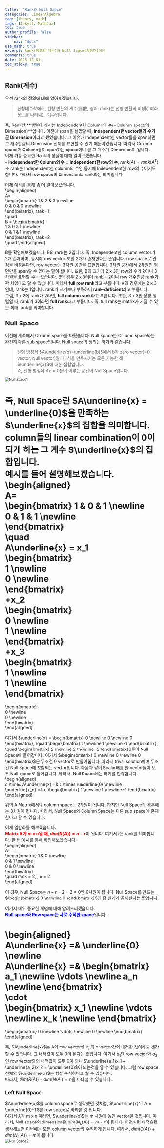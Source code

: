 ```yaml
---
title:  "Rank와 Null Sapce"
categories: LinearAlgebra
tag: [theory, math]
tags: [Jekyll, MathJax]
toc: true
author_profile: false
sidebar:
    nav: "docs"
use_math: true
excerpt: Rank(행렬의 계수)와 Null Sapce(영공간)이란
comments: true
date: 2023-12-01
toc_sticky: true
---
```


## Rank(계수)
우선 rank의 정의에 대해 알아보겠습니다.   
> 선형대수학에서, 선형 변환의 계수(階數, 영어: rank)는 선형 변환의 비(非) 퇴화 정도를 나타내는 기수입니다.   

즉, Rank란 **행렬이 가지는 Independent한 Column의 수(=Column space의 Dimension)**입니다. 이전에 span을 설명할 때, **Independent한 vector들의 수가 곧 Dimension**이라고 했었습니다. 그 이유가 Independent한 vector들을 span하면 그 개수만큼의 Dimension 전체를 표현할 수 있기 때문이었습니다. 따라서 Column space가 Column들이 span하는 space이니 곧 그 개수가 Dimension이 됩니다.   
이제 가장 중요한 Rank의 성질에 대해 알아보겠습니다.   
\- **Independent한 Column의 수 = Independent한 row의 수**, $rank(A) = rank(A^T)$   
&rarr; rank는 Independent한 column의 수인 동시에 Independent한 row의 수이기도 합니다. 따라서 row space의 Dimension도 rank라는 의미입니다.   

이제 예시를 통해 좀 더 알아보겠습니다.   
\begin{aligned}    
A=   
\begin{bmatrix} 
1 & 2 & 3  \newline   
0 & 0 & 0  \newline   
\end{bmatrix}, rank=1   
\quad    
B = 
\begin{bmatrix}    
1 & 0 & 1  \newline   
0 & 1 & 1  \newline  
\end{bmatrix}, rank=2   
\quad
\end{aligned}   

B를 확인해보겠습니다. B의 rank는 2입니다. 즉, Independent한 column vector가 2개 존재하며, 동시에 row vector 또한 2개가 존재한다는 뜻입니다. row space로 관점을 바꿔본다면, row vector는 3차원 공간을 표현합니다. 3차원 공간에서 2차원인 평면만을 span할 수 있다는 말이 됩니다. 또한, B의 크기가 2 x 3인 row의 수가 2이니 3차원을 표현할 수는 없습니다. B의 경우 2 x 3이며 rank는 2이니 row 개수만큼 rank가 꽉 차있다고 할 수 있습니다. 따라서 **full row rank**라고 부릅니다. A의 경우에는 2 x 3인데, rank는 1입니다. rank가 크기보다 부족하니 **rank-deficient**라고 부릅니다.   
그럼, 3 x 2에 rank가 2라면, **full column rank**라고 부릅니다. 또한, 3 x 3인 정방 행렬일 때, rank가 3이라면 **full rank**라고 부릅니다. 즉, full rank는 matrix가 가질 수 있는 최대 rank를 의미합니다.  

## Null Space
이전에 계속해서 Column space를 다뤘습니다. Null Space는 Column space와는 완전히 다른 sub space입니다. Null space의 정의는 하기와 같습니다.   
> 선형 방정식 $A\underline{x}=\underline{b}$에서 b가 zero vector(=0 vector, Null vector)일 때, 식을 만족시키는 모든 가능한 해 $\underline{x}$에 대한 집합입니다.   
즉, 선형 방정식 $Ax=0$들이 이루는 공간이 Null Space입니다.   

<img src="../../../assets/images/LinearAlgebra/2023-12-01-Rank and NullSpace/Null Space1.JPG" alt="Null Space1" style="zoom:80%;" />    

즉, Null Space란 **$A\underline{x} = \underline{0}$을 만족하는 $\underline{x}$의 집합**을 의미합니다. column들의 linear combination이 0이 되게 하는 그 계수 $\underline{x}$의 집합입니다.   
예시를 들어 설명해보겠습니다.   
\begin{aligned}    
A=   
\begin{bmatrix} 
1 & 0 & 1  \newline   
0 & 1 & 1  \newline   
\end{bmatrix}   
\quad    
A\underline{x} = 
x_1   
\begin{bmatrix}    
1 \newline   
0 \newline  
\end{bmatrix}   
+x_2   
\begin{bmatrix}    
0 \newline   
1 \newline  
\end{bmatrix}   
+x_3   
\begin{bmatrix}    
1 \newline   
1 \newline  
\end{bmatrix}   
=   
\begin{bmatrix}    
0 \newline   
0 \newline  
\end{bmatrix}   
\end{aligned}    

여기서 $\underline{x} = \begin{bmatrix} 0 \newline 0 \newline 0 \end{bmatrix}, \quad \begin{bmatrix} 1 \newline 1 \newline -1 \end{bmatrix}, \quad \begin{bmatrix} 2 \newline 2 \newline -2 \end{bmatrix}$들이 Null Space에 들어갑니다. 여기서 $\begin{bmatrix} 0 \newline 0 \newline 0 \end{bmatrix}$은 무조건 0 vector로 만들어줍니다. 따라서 trival solution이며 무조건 Null Space에 포함되는 vector입니다. 다음과 같이 Scalar배를 한 vector들이 모두 Null space로 들어갑니다. 따라서, Null Space에는 하기를 만족합니다.  
\begin{aligned}    
c \times A\underline{x} =& c \times \underline{0} \newline   
\underline{x_n} =& c \begin{bmatrix} 1 \newline 1 \newline -1 \end{bmatrix}
\end{aligned}    

위의 A Matrix에서의 column space는 2차원이 됩니다. 하지만 Null Space의 경우에는 3차원이 됩니다. 따라서, Null Space와 Column Space는 다른 sub space에 존재한다고 할 수 있습니다.   

이제 일반화를 해보겠습니다.   
<span style='color:red'>**Matrix A가 m x n일 때, $dim(N(A)) = n - r$**</span>이 됩니다. 여기서 $r$은 rank를 의미합니다. 한 번 예시를 통해 확인해보겠습니다.   
\begin{aligned}    
A=   
\begin{bmatrix} 
1 & 0   \newline   
0 & 1  \newline   
0 & 0  \newline   
\end{bmatrix}   
\quad rank = 2, \; n = 2   
\end{aligned}   

이 경우, Null Space는 $n - r = 2 - 2 = 0$인 0차원이 됩니다. Null Space를 만드는 $\begin{bmatrix} 0 \newline 0 \end{bmatrix}$인 점 한개가 존재한다는 뜻입니다. 

여기서 매우 중요한 개념에 대해 알려드리겠습니다.   
<span style='color:blue'>**Null space와 Row space는 서로 수직한 space**</span>입니다.    

\begin{aligned}    
A\underline{x} =& \underline{0} \newline   
A\underline{x} =& \begin{bmatrix} a_1 \newline \vdots \newline a_n \newline \end{bmatrix}   
\cdot   
\begin{bmatrix} x_1 \newline \vdots \newline x_k \newline \end{bmatrix}   
=   
\begin{bmatrix} 0 \newline \vdots \newline 0 \newline \end{bmatrix}   
\end{aligned}    

즉, $A\underline{x}$는 A의 row vector인 $a_n$와 x vector간의 내적한 값이라고 생각할 수 있습니다. 그 내적값이 모두 0이 된다는 뜻입니다. 여기서 $a_1$인 row vector와 $a_2$인 row vector와의 내적값이 모두 0이 되니 $\underline{a_1}x_1 + \underline{a_2}x_2 = \underline{0}$이 되는것을 알 수 있습니다. 그럼 row space 전체와 $\underline{x}$는 항상 수직하다고 할 수 있습니다.   
따라서, $dim(R(A))+ dim(N(A)) = n$을 나타낼 수 있습니다.   
### Left Null Space   
$A\underline{x}$를 column space로 생각했던 것처럼, $\underline{x}^T A = \underline{0}^T$를 row space로 바라본 것 입니다.    
여기서 A가 m x n 이라면, $\underline{x}$는 m 차원에 놓인 vector일 것입니다. 따라서, Null space의 dimension은 $dim(N_L(A)) = m - r$이 됩니다. 이전처럼 내적으로 생각해보면 이번에는 모든 column vector와 수직하게 됩니다. 따라서, $dim(C(A)) + dim(N_L(A)) = m$이 됩니다.   
<img src="../../../assets/images/LinearAlgebra/2023-12-01-Rank and NullSpace/Null Space2.JPG" alt="Null Space2" style="zoom:80%;" />    
